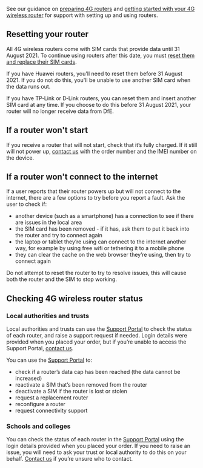 See our guidance on [preparing 4G routers](/devices/preparing-4g-wireless-routers) and [getting started with your 4G wireless router](/devices/4g-user-guidance) for support with setting up and using routers.

## Resetting your router

All 4G wireless routers come with SIM cards that provide data until 31 August 2021. To continue using routers after this date, you must [reset them and replace their SIM cards](/devices/reset-your-wireless-router).

If you have Huawei routers, you'll need to reset them before 31 August 2021. If you do not do this, you'll be unable to use another SIM card when the data runs out. 

If you have TP‑Link or D‑Link routers, you can reset them and insert another SIM card at any time. If you choose to do this before 31 August 2021, your router will no longer receive data from DfE.

## If a router won't start

If you receive a router that will not start, check that it’s fully charged. If it still will not power up, [contact us](/get-support) with the order number and the IMEI number on the device.

## If a router won't connect to the internet

If a user reports that their router powers up but will not connect to the internet, there are a few options to try before you report a fault. Ask the user to check if:

* another device (such as a smartphone) has a connection to see if there are issues in the local area
* the SIM card has been removed - if it has, ask them to put it back into the router and try to connect again
* the laptop or tablet they’re using can connect to the internet another way, for example by using free wifi or tethering it to a mobile phone
* they can clear the cache on the web browser they’re using, then try to connect again

<div class="govuk-inset-text">
  Do not attempt to reset the router to try to resolve issues, this will cause both the router and the SIM to stop working.
</div>

## Checking 4G wireless router status

### Local authorities and trusts

Local authorities and trusts can use the [Support Portal](https://computacenterprod.service-now.com/dfe) to check the status of each router, and raise a support request if needed. Login details were provided when you placed your order, but if you’re unable to access the Support Portal, [contact us](/get-support).

You can use the [Support Portal](https://computacenterprod.service-now.com/dfe) to:

* check if a router’s data cap has been reached (the data cannot be increased)
* reactivate a SIM that’s been removed from the router
* deactivate a SIM if the router is lost or stolen
* request a replacement router
* reconfigure a router
* request connectivity support

### Schools and colleges

You can check the status of each router in the [Support Portal](https://computacenterprod.service-now.com/dfe) using the login details provided when you placed your order. If you need to raise an issue, you will need to ask your trust or local authority to do this on your behalf. [Contact us](/get-support) if you’re unsure who to contact.
